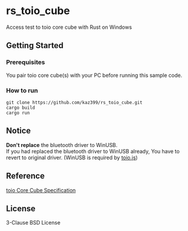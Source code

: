 # rs_toio_cube

Access test to toio core cube with Rust on Windows

## Getting Started

### Prerequisites

You pair toio core cube(s) with your PC before running this sample code.

### How to run

```
git clone https://github.com/kaz399/rs_toio_cube.git
cargo build
cargo run
```

## Notice

**Don't replace** the bluetooth driver to WinUSB.  
If you had replaced the bluetooth driver to WinUSB already, You have to revert to original driver. (WinUSB is required by [toio.js](https://github.com/toio/toio.js/))


## Reference

[toio Core Cube Specification](https://toio.github.io/toio-spec/)

## License

3-Clause BSD License

